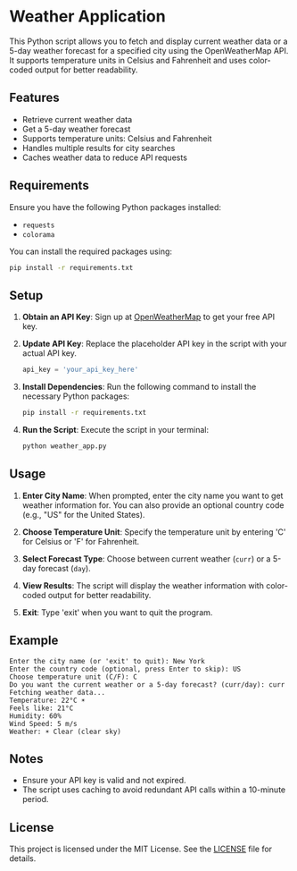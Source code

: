 
# Weather Application

This Python script allows you to fetch and display current weather data or a 5-day weather forecast for a specified city using the OpenWeatherMap API. It supports temperature units in Celsius and Fahrenheit and uses color-coded output for better readability.

## Features

- Retrieve current weather data
- Get a 5-day weather forecast
- Supports temperature units: Celsius and Fahrenheit
- Handles multiple results for city searches
- Caches weather data to reduce API requests

## Requirements

Ensure you have the following Python packages installed:

- `requests`
- `colorama`

You can install the required packages using:

```bash
pip install -r requirements.txt
```

## Setup

1. **Obtain an API Key**: Sign up at [OpenWeatherMap](https://openweathermap.org/) to get your free API key.

2. **Update API Key**: Replace the placeholder API key in the script with your actual API key.

   ```python
   api_key = 'your_api_key_here'
   ```

3. **Install Dependencies**: Run the following command to install the necessary Python packages:

   ```bash
   pip install -r requirements.txt
   ```

4. **Run the Script**: Execute the script in your terminal:

   ```bash
   python weather_app.py
   ```

## Usage

1. **Enter City Name**: When prompted, enter the city name you want to get weather information for. You can also provide an optional country code (e.g., "US" for the United States).

2. **Choose Temperature Unit**: Specify the temperature unit by entering 'C' for Celsius or 'F' for Fahrenheit.

3. **Select Forecast Type**: Choose between current weather (`curr`) or a 5-day forecast (`day`).

4. **View Results**: The script will display the weather information with color-coded output for better readability.

5. **Exit**: Type 'exit' when you want to quit the program.

## Example

```plaintext
Enter the city name (or 'exit' to quit): New York
Enter the country code (optional, press Enter to skip): US
Choose temperature unit (C/F): C
Do you want the current weather or a 5-day forecast? (curr/day): curr
Fetching weather data...
Temperature: 22°C ☀️
Feels like: 21°C
Humidity: 60%
Wind Speed: 5 m/s
Weather: ☀️ Clear (clear sky)
```

## Notes

- Ensure your API key is valid and not expired.
- The script uses caching to avoid redundant API calls within a 10-minute period.

## License

This project is licensed under the MIT License. See the [LICENSE](LICENSE) file for details.

